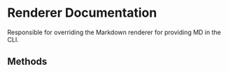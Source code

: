 # Renderer Documentation

Responsible for overriding the Markdown renderer for providing MD in the CLI.

## Methods